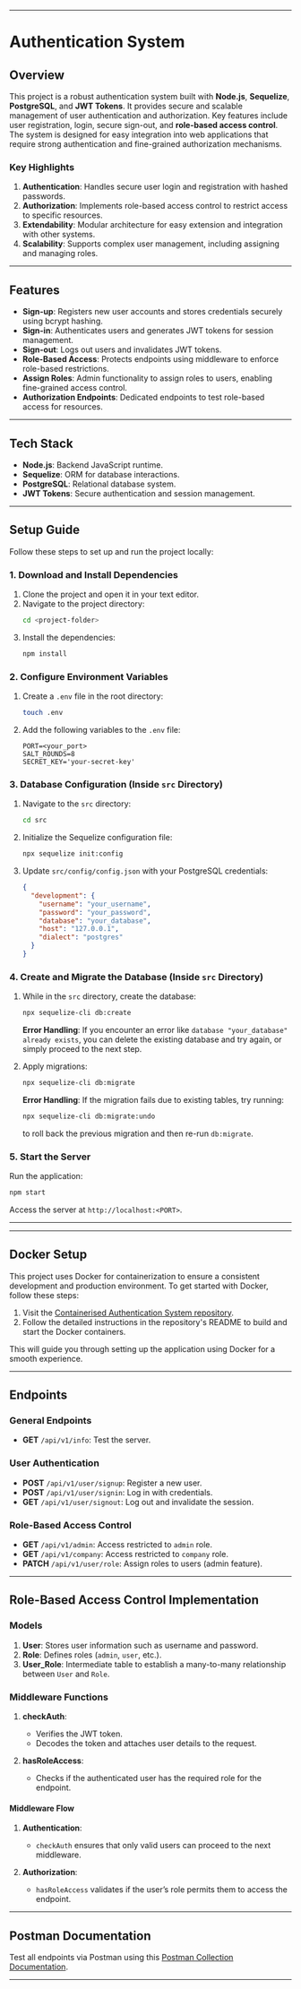 
---

# Authentication System

## Overview

This project is a robust authentication system built with **Node.js**, **Sequelize**, **PostgreSQL**, and **JWT Tokens**. It provides secure and scalable management of user authentication and authorization. Key features include user registration, login, secure sign-out, and **role-based access control**. The system is designed for easy integration into web applications that require strong authentication and fine-grained authorization mechanisms.

### Key Highlights

1. **Authentication**: Handles secure user login and registration with hashed passwords.
2. **Authorization**: Implements role-based access control to restrict access to specific resources.
3. **Extendability**: Modular architecture for easy extension and integration with other systems.
4. **Scalability**: Supports complex user management, including assigning and managing roles.

---

## Features

- **Sign-up**: Registers new user accounts and stores credentials securely using bcrypt hashing.
- **Sign-in**: Authenticates users and generates JWT tokens for session management.
- **Sign-out**: Logs out users and invalidates JWT tokens.
- **Role-Based Access**: Protects endpoints using middleware to enforce role-based restrictions.
- **Assign Roles**: Admin functionality to assign roles to users, enabling fine-grained access control.
- **Authorization Endpoints**: Dedicated endpoints to test role-based access for resources.

---

## Tech Stack

- **Node.js**: Backend JavaScript runtime.
- **Sequelize**: ORM for database interactions.
- **PostgreSQL**: Relational database system.
- **JWT Tokens**: Secure authentication and session management.

---

## Setup Guide

Follow these steps to set up and run the project locally:

### 1. Download and Install Dependencies

1. Clone the project and open it in your text editor.
2. Navigate to the project directory:
    ```bash
    cd <project-folder>
    ```
3. Install the dependencies:
    ```bash
    npm install
    ```

### 2. Configure Environment Variables

1. Create a `.env` file in the root directory:
    ```bash
    touch .env
    ```
2. Add the following variables to the `.env` file:
    ```plaintext
    PORT=<your_port>
    SALT_ROUNDS=8
    SECRET_KEY='your-secret-key'
    ```

### 3. Database Configuration (Inside `src` Directory)

1. Navigate to the `src` directory:
    ```bash
    cd src
    ```

2. Initialize the Sequelize configuration file:
    ```bash
    npx sequelize init:config
    ```

3. Update `src/config/config.json` with your PostgreSQL credentials:
    ```json
    {
      "development": {
        "username": "your_username",
        "password": "your_password",
        "database": "your_database",
        "host": "127.0.0.1",
        "dialect": "postgres"
      }
    }
    ```

### 4. Create and Migrate the Database (Inside `src` Directory)

1. While in the `src` directory, create the database:
    ```bash
    npx sequelize-cli db:create
    ```
    **Error Handling**: If you encounter an error like `database "your_database" already exists`, you can delete the existing database and try again, or simply proceed to the next step.

2. Apply migrations:
    ```bash
    npx sequelize-cli db:migrate
    ```
    **Error Handling**: If the migration fails due to existing tables, try running:
    ```bash
    npx sequelize-cli db:migrate:undo
    ```
    to roll back the previous migration and then re-run `db:migrate`.

### 5. Start the Server

Run the application:
```bash
npm start
```

Access the server at `http://localhost:<PORT>`.

---



---

## Docker Setup

This project uses Docker for containerization to ensure a consistent development and production environment. To get started with Docker, follow these steps:

1. Visit the [Containerised Authentication System repository](https://github.com/Mroy13/Containerised-Authentication-system).
2. Follow the detailed instructions in the repository's README to build and start the Docker containers.

This will guide you through setting up the application using Docker for a smooth experience.

---



## Endpoints

### General Endpoints

- **GET** `/api/v1/info`: Test the server.

### User Authentication

- **POST** `/api/v1/user/signup`: Register a new user.
- **POST** `/api/v1/user/signin`: Log in with credentials.
- **GET** `/api/v1/user/signout`: Log out and invalidate the session.

### Role-Based Access Control

- **GET** `/api/v1/admin`: Access restricted to `admin` role.
- **GET** `/api/v1/company`: Access restricted to `company` role.
- **PATCH** `/api/v1/user/role`: Assign roles to users (admin feature).

---

## Role-Based Access Control Implementation

### Models

1. **User**: Stores user information such as username and password.
2. **Role**: Defines roles (`admin`, `user`, etc.).
3. **User_Role**: Intermediate table to establish a many-to-many relationship between `User` and `Role`.

### Middleware Functions

1. **checkAuth**:
   - Verifies the JWT token.
   - Decodes the token and attaches user details to the request.

2. **hasRoleAccess**:
   - Checks if the authenticated user has the required role for the endpoint.

#### Middleware Flow

1. **Authentication**: 
   - `checkAuth` ensures that only valid users can proceed to the next middleware.

2. **Authorization**:
   - `hasRoleAccess` validates if the user’s role permits them to access the endpoint.

---

## Postman Documentation

Test all endpoints via Postman using this [Postman Collection Documentation](https://documenter.getpostman.com/view/28392756/2sAXxJjbG8).

---
